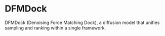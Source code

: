 # DFMDock
DFMDock (Denoising Force Matching Dock), a diffusion model that unifies sampling and ranking within a single framework.
